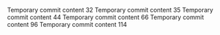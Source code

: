 Temporary commit content 32
Temporary commit content 35
Temporary commit content 44
Temporary commit content 66
Temporary commit content 96
Temporary commit content 114
